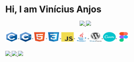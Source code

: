 # Hi, I am Vinícius Anjos

<div align="center">
  <a href="https://github.com/Vianjus">
  <img height="180em" src="https://github-readme-stats.vercel.app/api?username=Vianjus&show_icons=true&theme=omni&include_all_commits=true&count_private=true"/>
  <img height="180em" src="https://github-readme-stats.vercel.app/api/top-langs/?username=Vianjus&layout=compact&langs_count=7&theme=omni"/>
</div>
 
<div style="display: inline_block"><br>
  <img align="center" alt="Vinícius-C" height="30" width="40" src="https://github.com/devicons/devicon/blob/master/icons/c/c-original.svg">
  <img align="center" alt="Vinícius-Wp" height="30" width="40" src="https://github.com/devicons/devicon/blob/master/icons/cplusplus/cplusplus-original.svg">
  <img align="center" alt="Vinícius-Wp" height="30" width="40" src="https://github.com/devicons/devicon/blob/master/icons/html5/html5-original.svg">
  <img align="center" alt="Vinícius-Wp" height="30" width="40" src="https://github.com/devicons/devicon/blob/master/icons/css3/css3-original.svg">
  <img align="center" alt="Vinícius-Wp" height="30" width="40" src="https://github.com/devicons/devicon/blob/master/icons/javascript/javascript-original.svg">
  <img align="center" alt="Vinícius-Wp" height="30" width="40" src="https://github.com/devicons/devicon/blob/master/icons/java/java-original.svg">
  <img align="center" alt="Vinícius-Wp" height="30" width="40" src="https://github.com/devicons/devicon/blob/master/icons/wordpress/wordpress-original.svg">
  <img align="center" alt="Vinícius-Wp" height="30" width="40" src="https://github.com/devicons/devicon/blob/master/icons/canva/canva-original.svg">
  <img align="center" alt="Vinícius-Wp" height="30" width="40" src="https://github.com/devicons/devicon/blob/master/icons/figma/figma-original.svg">
  
 
## 

<div style="display: inline-block">
 <a href="mailto:vianjus15nunes@gmail.com">
  <img src="https://img.shields.io/badge/Gmail-D14836?style=for-the-badge&logo=gmail&logoColor=white" />
 </a>
 <a href="https://instagram.com/vinicius_anjus">
  <img src="https://img.shields.io/badge/Instagram-E4405F?style=for-the-badge&logo=instagram&logoColor=white" />
 </a>
  <a href="https://linkedin.com/in/Vianjus">
  <img src="https://img.shields.io/badge/LinkedIn-0077B5?style=for-the-badge&logo=linkedin&logoColor=white" />
 </a>
</div>
